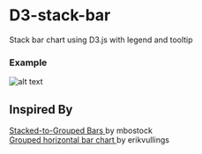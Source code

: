 # D3-stack-bar
Stack bar chart using D3.js with legend and tooltip

### Example

![alt text](https://github.com/ShivaliPatel/D3-stack-bar/blob/master/images/stackBarChart.png)

Inspired By
----------
<a href='http://bl.ocks.org/mbostock/3943967'>Stacked-to-Grouped Bars </a>by mbostock<br>
<a href='http://bl.ocks.org/erikvullings/51cc5332439939f1f292'>Grouped horizontal bar chart </a>by erikvullings

